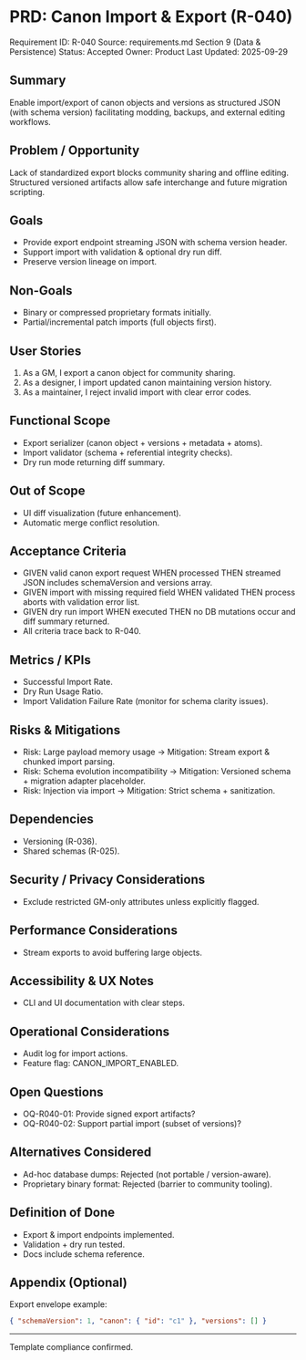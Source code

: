 # PRD: Canon Import & Export (R-040)

Requirement ID: R-040
Source: requirements.md Section 9 (Data & Persistence)
Status: Accepted
Owner: Product
Last Updated: 2025-09-29

## Summary

Enable import/export of canon objects and versions as structured JSON (with schema version) facilitating modding, backups, and external editing workflows.

## Problem / Opportunity

Lack of standardized export blocks community sharing and offline editing. Structured versioned artifacts allow safe interchange and future migration scripting.

## Goals

- Provide export endpoint streaming JSON with schema version header.
- Support import with validation & optional dry run diff.
- Preserve version lineage on import.

## Non-Goals

- Binary or compressed proprietary formats initially.
- Partial/incremental patch imports (full objects first).

## User Stories

1. As a GM, I export a canon object for community sharing.
2. As a designer, I import updated canon maintaining version history.
3. As a maintainer, I reject invalid import with clear error codes.

## Functional Scope

- Export serializer (canon object + versions + metadata + atoms).
- Import validator (schema + referential integrity checks).
- Dry run mode returning diff summary.

## Out of Scope

- UI diff visualization (future enhancement).
- Automatic merge conflict resolution.

## Acceptance Criteria

- GIVEN valid canon export request WHEN processed THEN streamed JSON includes schemaVersion and versions array.
- GIVEN import with missing required field WHEN validated THEN process aborts with validation error list.
- GIVEN dry run import WHEN executed THEN no DB mutations occur and diff summary returned.
- All criteria trace back to R-040.

## Metrics / KPIs

- Successful Import Rate.
- Dry Run Usage Ratio.
- Import Validation Failure Rate (monitor for schema clarity issues).

## Risks & Mitigations

- Risk: Large payload memory usage → Mitigation: Stream export & chunked import parsing.
- Risk: Schema evolution incompatibility → Mitigation: Versioned schema + migration adapter placeholder.
- Risk: Injection via import → Mitigation: Strict schema + sanitization.

## Dependencies

- Versioning (R-036).
- Shared schemas (R-025).

## Security / Privacy Considerations

- Exclude restricted GM-only attributes unless explicitly flagged.

## Performance Considerations

- Stream exports to avoid buffering large objects.

## Accessibility & UX Notes

- CLI and UI documentation with clear steps.

## Operational Considerations

- Audit log for import actions.
- Feature flag: CANON_IMPORT_ENABLED.

## Open Questions

- OQ-R040-01: Provide signed export artifacts?
- OQ-R040-02: Support partial import (subset of versions)?

## Alternatives Considered

- Ad-hoc database dumps: Rejected (not portable / version-aware).
- Proprietary binary format: Rejected (barrier to community tooling).

## Definition of Done

- Export & import endpoints implemented.
- Validation + dry run tested.
- Docs include schema reference.

## Appendix (Optional)

Export envelope example:

```json
{ "schemaVersion": 1, "canon": { "id": "c1" }, "versions": [] }
```

---
Template compliance confirmed.
